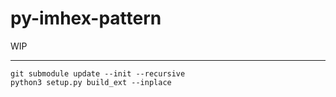 # py-imhex-pattern

WIP


---

```
git submodule update --init --recursive
python3 setup.py build_ext --inplace
```

